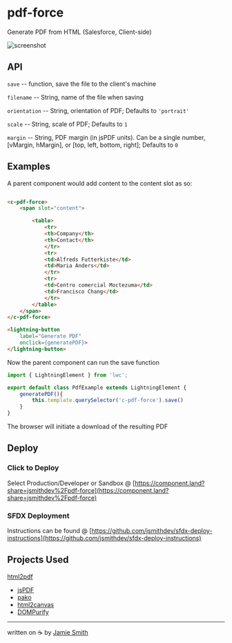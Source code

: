 # pdf-force

Generate PDF from HTML (Salesforce, Client-side)

![screenshot](https://i.imgur.com/QSR5BoY.png)

## API

`save` -- function,  save the file to the client's machine

`filename` -- String,  name of the file when saving

`orientation` -- String,  orientation of PDF; Defaults to `'portrait'`

`scale` -- String,  scale of PDF; Defaults to `1`

`margin` -- String,  PDF margin (in jsPDF units). Can be a single number, [vMargin, hMargin], or [top, left, bottom, right]; Defaults to `0`

[comment]: <> (Below is being held until later)
[comment]: <> (`unit` -- String,  unit of PDF; Defaults to `'in'`)
[comment]: <> (`format` -- String,  format of PDF; Defaults to `'letter'`)

## Examples

A parent component would add content to the content slot as so:

```html

<c-pdf-force>
    <span slot="content">

        <table>
            <tr>
            <th>Company</th>
            <th>Contact</th>
            </tr>
            <tr>
            <td>Alfreds Futterkiste</td>
            <td>Maria Anders</td>
            </tr>
            <tr>
            <td>Centro comercial Moctezuma</td>
            <td>Francisco Chang</td>
            </tr>
        </table>
    </span>
</c-pdf-force>

<lightning-button 
    label="Generate PDF"
    onclick={generatePDF}>
</lightning-button>
```

Now the parent component can run the save function

```javascript
import { LightningElement } from 'lwc';

export default class PdfExample extends LightningElement {
    generatePDF(){
        this.template.querySelector('c-pdf-force').save()
    }
}
```

The browser will initiate a download of the resulting PDF

## Deploy

### Click to Deploy

Select Production/Developer or Sandbox @ [https://component.land?share=jsmithdev%2Fpdf-force](https://component.land?share=jsmithdev%2Fpdf-force)

### SFDX Deployment

Instructions can be found @ [https://github.com/jsmithdev/sfdx-deploy-instructions](https://github.com/jsmithdev/sfdx-deploy-instructions)

## Projects Used

[html2pdf](https://github.com/eKoopmans/html2pdf.js)

- [jsPDF](https://github.com/MrRio/jsPDF)
- [pako](https://github.com/nodeca/pako)
- [html2canvas](https://github.com/niklasvh/html2canvas)
- [DOMPurify](https://github.com/cure53/DOMPurify)

---

written on ☕ by [Jamie Smith](https://jsmith.dev)
